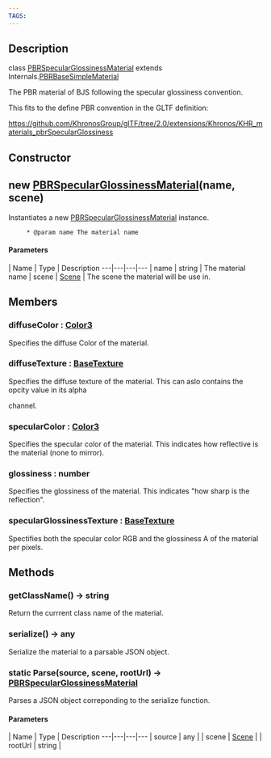 ```yaml
---
TAGS:
---
```

## Description

class [PBRSpecularGlossinessMaterial](/classes/3.0/PBRSpecularGlossinessMaterial) extends Internals.[PBRBaseSimpleMaterial](/classes/3.0/PBRBaseSimpleMaterial)

The PBR material of BJS following the specular glossiness convention.

This fits to the define PBR convention in the GLTF definition:

https://github.com/KhronosGroup/glTF/tree/2.0/extensions/Khronos/KHR_materials_pbrSpecularGlossiness

## Constructor

## new [PBRSpecularGlossinessMaterial](/classes/3.0/PBRSpecularGlossinessMaterial)(name, scene)

Instantiates a new [PBRSpecularGlossinessMaterial](/classes/3.0/PBRSpecularGlossinessMaterial) instance.

         * @param name The material name

#### Parameters
 | Name | Type | Description
---|---|---|---
 | name | string |  The material name
 | scene | [Scene](/classes/3.0/Scene) |  The scene the material will be use in.
## Members

### diffuseColor : [Color3](/classes/3.0/Color3)

Specifies the diffuse Color of the material.

### diffuseTexture : [BaseTexture](/classes/3.0/BaseTexture)

Specifies the diffuse texture of the material. This can aslo contains the opcity value in its alpha

channel.

### specularColor : [Color3](/classes/3.0/Color3)

Specifies the specular color of the material. This indicates how reflective is the material (none to mirror).

### glossiness : number

Specifies the glossiness of the material. This indicates "how sharp is the reflection".

### specularGlossinessTexture : [BaseTexture](/classes/3.0/BaseTexture)

Spectifies both the specular color RGB and the glossiness A of the material per pixels.

## Methods

### getClassName() &rarr; string

Return the currrent class name of the material.
### serialize() &rarr; any

Serialize the material to a parsable JSON object.
### static Parse(source, scene, rootUrl) &rarr; [PBRSpecularGlossinessMaterial](/classes/3.0/PBRSpecularGlossinessMaterial)

Parses a JSON object correponding to the serialize function.

#### Parameters
 | Name | Type | Description
---|---|---|---
 | source | any | 
 | scene | [Scene](/classes/3.0/Scene) | 
 | rootUrl | string | 
